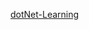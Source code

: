 [dotNet-Learning](https://www.c-sharpcorner.com/article/how-to-use-visual-studio-code-for-net-development-with-net-7/)